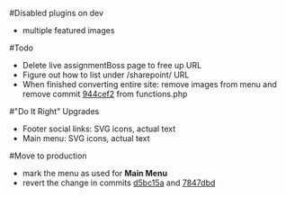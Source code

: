 #Disabled plugins on dev
 - multiple featured images

#Todo
 - Delete live assignmentBoss page to free up URL
 - Figure out how to list under /sharepoint/ URL
 - When finished converting entire site: remove images from menu and remove commit [944cef2](https://github.com/macbookandrew/IT-ROI-dev/commit/944cef2) from functions.php

#"Do It Right" Upgrades
 - Footer social links: SVG icons, actual text
 - Main menu: SVG icons, actual text
 
#Move to production
 - mark the menu as used for **Main Menu**
 - revert the change in commits [d5bc15a](https://github.com/macbookandrew/IT-ROI-dev/commit/d5bc15a) and [7847dbd](https://github.com/macbookandrew/IT-ROI-dev/commit/7847dbd)
